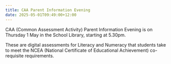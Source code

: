 ```yaml
---
title: CAA Parent Information Evening
date: 2025-05-01T09:49:00+12:00
---
```

CAA (Common Assessment Activity) Parent Information Evening is on Thursday 1 May in the School Library, starting at 5.30pm.

These are digital assessments for Literacy and Numeracy that students take to meet the NCEA (National Certificate of Educational Achievement) co-requisite requirements. 

